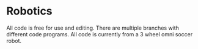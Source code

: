 # Robotics

All code is free for use and editing. There are multiple branches with different code programs. All code is currently from a 3 wheel omni soccer robot.

